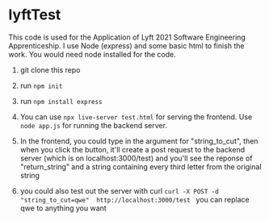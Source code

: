 # lyftTest
This code is used for the Application of Lyft 2021 Software Engineering Apprenticeship. I use Node (express) and some basic html to finish the work.
You would need node installed for the code.

1. git clone this repo

2. run `npm init` 

3. run `npm install express`

4. You can use `npx live-server test.html` for serving the frontend. Use `node app.js` for running the backend server.

5. In the frontend, you could type in the argument for "string_to_cut", then when you click the button, it'll create a post request to the backend server
(which is on localhost:3000/test) and you'll see the reponse of "return_string" and a string containing every third letter from the original string

6. you could also test out the server with curl
`curl -X POST -d "string_to_cut=qwe"  http://localhost:3000/test `
you can replace qwe to anything you want
